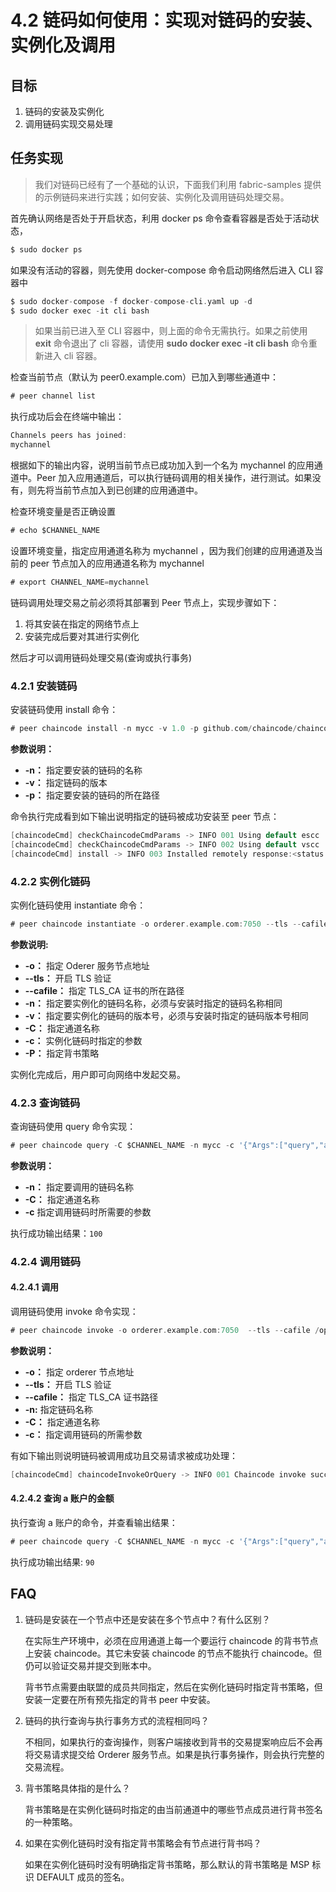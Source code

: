 # 4.2 链码如何使用：实现对链码的安装、实例化及调用

## 目标

1.  链码的安装及实例化
2.  调用链码实现交易处理

## 任务实现

> 我们对链码已经有了一个基础的认识，下面我们利用 fabric-samples 提供的示例链码来进行实践；如何安装、实例化及调用链码处理交易。

首先确认网络是否处于开启状态，利用 docker ps 命令查看容器是否处于活动状态，

```go
$ sudo docker ps 
```

如果没有活动的容器，则先使用 docker-compose 命令启动网络然后进入 CLI 容器中

```go
$ sudo docker-compose -f docker-compose-cli.yaml up -d
$ sudo docker exec -it cli bash 
```

> 如果当前已进入至 CLI 容器中，则上面的命令无需执行。如果之前使用 **exit** 命令退出了 cli 容器，请使用 **sudo docker exec -it cli bash** 命令重新进入 cli 容器。

检查当前节点（默认为 peer0.example.com）已加入到哪些通道中：

```go
# peer channel list 
```

执行成功后会在终端中输出：

```go
Channels peers has joined: 
mychannel 
```

根据如下的输出内容，说明当前节点已成功加入到一个名为 mychannel 的应用通道中。Peer 加入应用通道后，可以执行链码调用的相关操作，进行测试。如果没有，则先将当前节点加入到已创建的应用通道中。

检查环境变量是否正确设置

```go
# echo $CHANNEL_NAME 
```

设置环境变量，指定应用通道名称为 mychannel ，因为我们创建的应用通道及当前的 peer 节点加入的应用通道名称为 mychannel

```go
# export CHANNEL_NAME=mychannel 
```

链码调用处理交易之前必须将其部署到 Peer 节点上，实现步骤如下：

1.  将其安装在指定的网络节点上
2.  安装完成后要对其进行实例化

然后才可以调用链码处理交易(查询或执行事务)

### 4.2.1 安装链码

安装链码使用 install 命令：

```go
# peer chaincode install -n mycc -v 1.0 -p github.com/chaincode/chaincode_example02/go/ 
```

**参数说明：**

*   **-n：** 指定要安装的链码的名称
*   **-v：** 指定链码的版本
*   **-p：** 指定要安装的链码的所在路径

命令执行完成看到如下输出说明指定的链码被成功安装至 peer 节点：

```go
[chaincodeCmd] checkChaincodeCmdParams -> INFO 001 Using default escc
[chaincodeCmd] checkChaincodeCmdParams -> INFO 002 Using default vscc
[chaincodeCmd] install -> INFO 003 Installed remotely response:<status:200 payload:"OK" > 
```

### 4.2.2 实例化链码

实例化链码使用 instantiate 命令：

```go
# peer chaincode instantiate -o orderer.example.com:7050 --tls --cafile /opt/gopath/src/github.com/hyperledger/fabric/peer/crypto/ordererOrganizations/example.com/orderers/orderer.example.com/msp/tlscacerts/tlsca.example.com-cert.pem -C $CHANNEL_NAME -n mycc -v 1.0 -c '{"Args":["init","a", "100", "b","200"]}' -P "OR ('Org1MSP.peer','Org2MSP.peer')" 
```

**参数说明:**

*   **-o：** 指定 Oderer 服务节点地址
*   **--tls：** 开启 TLS 验证
*   **--cafile：** 指定 TLS_CA 证书的所在路径
*   **-n：** 指定要实例化的链码名称，必须与安装时指定的链码名称相同
*   **-v：** 指定要实例化的链码的版本号，必须与安装时指定的链码版本号相同
*   **-C：** 指定通道名称
*   **-c：** 实例化链码时指定的参数
*   **-P：** 指定背书策略

实例化完成后，用户即可向网络中发起交易。

### 4.2.3 查询链码

查询链码使用 query 命令实现：

```go
# peer chaincode query -C $CHANNEL_NAME -n mycc -c '{"Args":["query","a"]}' 
```

**参数说明：**

*   **-n：** 指定要调用的链码名称
*   **-C：** 指定通道名称
*   **-c** 指定调用链码时所需要的参数

执行成功输出结果：`100`

### 4.2.4 调用链码

#### 4.2.4.1 调用

调用链码使用 invoke 命令实现：

```go
# peer chaincode invoke -o orderer.example.com:7050  --tls --cafile /opt/gopath/src/github.com/hyperledger/fabric/peer/crypto/ordererOrganizations/example.com/orderers/orderer.example.com/msp/tlscacerts/tlsca.example.com-cert.pem  -C $CHANNEL_NAME -n mycc -c '{"Args":["invoke","a","b","10"]}' 
```

**参数说明：**

*   **-o：** 指定 orderer 节点地址
*   **--tls：** 开启 TLS 验证
*   **--cafile：** 指定 TLS_CA 证书路径
*   **-n:** 指定链码名称
*   **-C：** 指定通道名称
*   **-c：** 指定调用链码的所需参数

有如下输出则说明链码被调用成功且交易请求被成功处理：

```go
[chaincodeCmd] chaincodeInvokeOrQuery -> INFO 001 Chaincode invoke successful. result: status:200 
```

#### 4.2.4.2 查询 a 账户的金额

执行查询 a 账户的命令，并查看输出结果：

```go
# peer chaincode query -C $CHANNEL_NAME -n mycc -c '{"Args":["query","a"]}' 
```

执行成功输出结果: `90`

## FAQ

1.  链码是安装在一个节点中还是安装在多个节点中？有什么区别？

    在实际生产环境中，必须在应用通道上每一个要运行 chaincode 的背书节点上安装 chaincode。其它未安装 chaincode 的节点不能执行 chaincode。但仍可以验证交易并提交到账本中。

    背书节点需要由联盟的成员共同指定，然后在实例化链码时指定背书策略，但安装一定要在所有预先指定的背书 peer 中安装。

2.  链码的执行查询与执行事务方式的流程相同吗？

    不相同，如果执行的查询操作，则客户端接收到背书的交易提案响应后不会再将交易请求提交给 Orderer 服务节点。如果是执行事务操作，则会执行完整的交易流程。

3.  背书策略具体指的是什么？

    背书策略是在实例化链码时指定的由当前通道中的哪些节点成员进行背书签名的一种策略。

4.  如果在实例化链码时没有指定背书策略会有节点进行背书吗？

    如果在实例化链码时没有明确指定背书策略，那么默认的背书策略是 MSP 标识 DEFAULT 成员的签名。

    ​